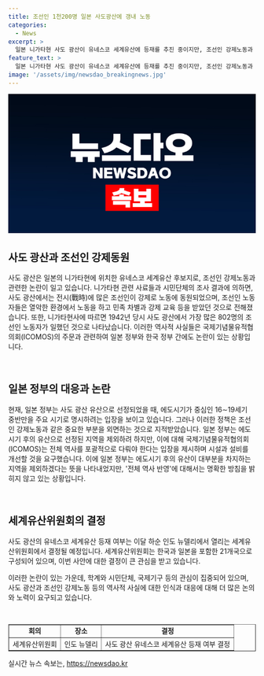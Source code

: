 ```yaml
---
title: 조선인 1천200명 일본 사도광산에 갱내 노동
categories:
  - News
excerpt: >
  일본 니가타현 사도 광산이 유네스코 세계유산에 등재를 추진 중이지만, 조선인 강제노동과 관련된 역사가 논란이다. 니가타현의 역사서와 시민단체 조사 결과에 따르면, 1939년부터 조선인들이 강제로 광산 노동에 동원되었으며, 미쓰비시 광산에서 최대 802명이 일했다고 전해졌다. 강제노동자들은 민족 차별과 징수된 노동에 불만을 품고 도망치거나 파업하기도 했다. 이에 대한 일본 정부의 입장과 유네스코 등재 여부는 논란이 되고 있다.
feature_text: >
  일본 니가타현 사도 광산이 유네스코 세계유산에 등재를 추진 중이지만, 조선인 강제노동과 관련된 역사가 논란이다. 니가타현의 역사서와 시민단체 조사 결과에 따르면, 1939년부터 조선인들이 강제로 광산 노동에 동원되었으며, 미쓰비시 광산에서 최대 802명이 일했다고 전해졌다. 강제노동자들은 민족 차별과 징수된 노동에 불만을 품고 도망치거나 파업하기도 했다. 이에 대한 일본 정부의 입장과 유네스코 등재 여부는 논란이 되고 있다.
image: '/assets/img/newsdao_breakingnews.jpg'
---
```


<p><img src="/assets/img/newsdao_breakingnews.jpg" alt="cryptoinkorea 속보" /></p>

<h2 data-ke-size="size26">사도 광산과 조선인 강제동원</h2>

<p>사도 광산은 일본의 니가타현에 위치한 유네스코 세계유산 후보지로, 조선인 강제노동과 관련한 논란이 일고 있습니다. 니가타현 관련 사료들과 시민단체의 조사 결과에 의하면, 사도 광산에서는 전시(戰時)에 많은 조선인이 강제로 노동에 동원되었으며, 조선인 노동자들은 열악한 환경에서 노동을 하고 민족 차별과 강제 교육 등을 받았던 것으로 전해졌습니다. 또한, 니가타현사에 따르면 1942년 당시 사도 광산에서 가장 많은 802명의 조선인 노동자가 일했던 것으로 나타났습니다. 이러한 역사적 사실들은 국제기념물유적협의회(ICOMOS)의 주문과 관련하여 일본 정부와 한국 정부 간에도 논란이 있는 상황입니다.</p>

<p data-ke-size="size16">&nbsp;</p>

<h2 data-ke-size="size24">일본 정부의 대응과 논란</h2>

<p>현재, 일본 정부는 사도 광산 유산으로 선정되었을 때, 에도시기가 중심인 16∼19세기 중반만을 주요 시기로 명시하려는 입장을 보이고 있습니다. 그러나 이러한 정책은 조선인 강제노동과 같은 중요한 부분을 외면하는 것으로 지적받았습니다. 일본 정부는 에도시기 후의 유산으로 선정된 지역을 제외하려 하지만, 이에 대해 국제기념물유적협의회(ICOMOS)는 전체 역사를 포괄적으로 다뤄야 한다는 입장을 제시하며 시설과 설비를 개선할 것을 요구했습니다. 이에 일본 정부는 에도시기 후의 유산이 대부분을 차지하는 지역을 제외하겠다는 뜻을 나타내었지만, '전체 역사 반영'에 대해서는 명확한 방침을 밝히지 않고 있는 상황입니다.</p>

<p data-ke-size="size16">&nbsp;</p>

<h2 data-ke-size="size24">세계유산위원회의 결정</h2>

<p>사도 광산의 유네스코 세계유산 등재 여부는 이달 하순 인도 뉴델리에서 열리는 세계유산위원회에서 결정될 예정입니다. 세계유산위원회는 한국과 일본을 포함한 21개국으로 구성되어 있으며, 이번 사안에 대한 결정이 큰 관심을 받고 있습니다. </p>

<p>이러한 논란이 있는 가운데, 학계와 시민단체, 국제기구 등의 관심이 집중되어 있으며, 사도 광산과 조선인 강제노동 등의 역사적 사실에 대한 인식과 대응에 대해 더 많은 논의와 노력이 요구되고 있습니다.</p>

<p data-ke-size="size16">&nbsp;</p>

<table style="width: 100%;" border="1">
<tbody>
<tr>
<td style="text-align: center; height: 17px;"><b>회의</b></td>
<td style="text-align: center; height: 17px;"><b>장소</b></td>
<td style="text-align: center; height: 17px;"><b>결정</b></td>
</tr>
<tr>
<td style="text-align: left; height: 17px;">세계유산위원회</td>
<td style="text-align: left; height: 17px;">인도 뉴델리</td>
<td style="text-align: left; height: 17px;">사도 광산 유네스코 세계유산 등재 여부 결정</td>
</tr>
</tbody>
</table>
실시간 뉴스 속보는, <a href="https://newsdao.kr" rel="dofollow">https://newsdao.kr</a>


